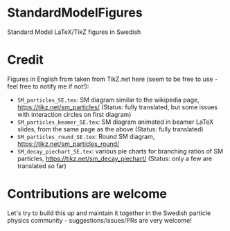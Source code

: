 # StandardModelFigures
Standard Model LaTeX/TikZ figures in Swedish

# Credit
Figures in English from taken from TikZ.net here (seem to be free to use - feel free to notify me if not!):
- `SM_particles_SE.tex`: SM diagram similar to the wikipedia page, https://tikz.net/sm_particles/  (Status: fully translated, but some issues with interaction circles on first diagram)
- `SM_particles_beamer_SE.tex`: SM diagram animated in beamer LaTeX slides, from the same page as the above (Status: fully translated)
- `SM_particles_round_SE.tex`: Round SM diagram, https://tikz.net/sm_particles_round/
- `SM_decay_piechart_SE.tex`: various pie charts for branching ratios of SM particles, https://tikz.net/sm_decay_piechart/ (Status: only a few are translated so far)

# Contributions are welcome
Let's try to build this up and maintain it together in the Swedish particle physics community - suggestions/issues/PRs are very welcome!
